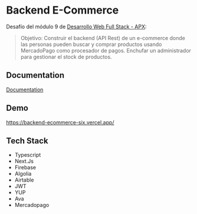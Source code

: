 # Backend E-Commerce

Desafío del módulo 9 de [Desarrollo Web Full Stack - APX](https://apx.school):

> Objetivo: Construir el backend (API Rest) de un e-commerce donde las personas pueden buscar y comprar productos usando MercadoPago como procesador de pagos. Enchufar un administrador para gestionar el stock de productos.

## Documentation

[Documentation](https://documenter.getpostman.com/view/14674576/UVksLtjB)

## Demo

https://backend-ecommerce-six.vercel.app/

## Tech Stack

- Typescript
- Next.Js
- Firebase
- Algolia
- Airtable
- JWT
- YUP
- Ava
- Mercadopago

